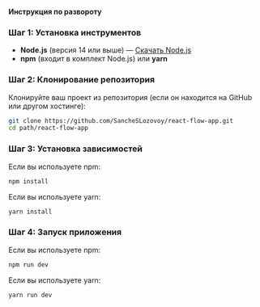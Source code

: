 **Инструкция по развороту**

### Шаг 1: Установка инструментов

- **Node.js** (версия 14 или выше) — [Скачать Node.js](https://nodejs.org/)
- **npm** (входит в комплект Node.js) или **yarn**

### Шаг 2: Клонирование репозитория

Клонируйте ваш проект из репозитория (если он находится на GitHub или другом хостинге):

```bash
git clone https://github.com/SancheSLozovoy/react-flow-app.git
cd path/react-flow-app
```

### Шаг 3: Установка зависимостей

Если вы используете npm:

```bash
npm install
```

Если вы используете yarn:

```bash
yarn install
```

### Шаг 4: Запуск приложения

Если вы используете npm:

```bash
npm run dev
```

Если вы используете yarn:

```bash
yarn run dev
```
